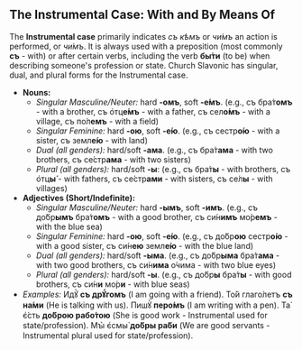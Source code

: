 ## The Instrumental Case: With and By Means Of

The **Instrumental case** primarily indicates *съ кѣмъ* or *чи́мъ* an action is performed, or *чи́мъ*. It is always used with a preposition (most commonly **съ** - with) or after certain verbs, including the verb **бы́ти** (to be) when describing someone's profession or state. Church Slavonic has singular, dual, and plural forms for the Instrumental case.

* **Nouns:**
    * *Singular Masculine/Neuter:* hard **-омъ**, soft **-е́мъ**. (e.g., съ бра́т**омъ** - with a brother, съ о҆тц**е́мъ** - with a father, съ сел**о́мъ** - with a village, съ по́л**емъ** - with a field)
    * *Singular Feminine:* hard **-ою**, soft **-е́ю**. (e.g., съ сестр**о́ю** - with a sister, съ земл**е́ю** - with land)
    * *Dual (all genders):* hard/soft **-ама**. (e.g., съ бра́т**ама** - with two brothers, съ се́стр**ама** - with two sisters)
    * *Plural (all genders):* hard/soft **-ы**: (e.g., съ бра́т**ы** - with brothers, съ о҆тц**ы́** - with fathers, съ се́стр**ами** - with sisters, съ се́л**ы** - with villages)
* **Adjectives (Short/Indefinite):**
    * *Singular Masculine/Neuter:* hard **-ымъ**, soft **-имъ**. (e.g., съ до́бр**ымъ** бра́т**омъ** - with a good brother, съ си́н**имъ** мо́р**емъ** - with the blue sea)
    * *Singular Feminine:* hard **-ою**, soft **-е́ю**. (e.g., съ до́бр**ою** сестр**о́ю** - with a good sister, съ си́н**ею** земл**е́ю** - with the blue land)
    * *Dual (all genders):* hard/soft **-ыма**. (e.g., съ до́бр**ыма** бра́т**ама** - with two good brothers, съ си́н**има** о́чима - with two blue eyes)
    * *Plural (all genders):* hard/soft **-ы**. (e.g., съ до́бр**ы** бра́т**ы** - with good brothers, съ си́н**и** мо́р**и** - with blue seas)
* *Examples:* Идꙋ̀ **съ дрꙋ́гомъ** (I am going with a friend). То́й глаго́летъ **съ на́ми** (He is talking with us). Пишꙋ̀ **перо́мъ** (I am writing with a pen). Та̀ є҆́сть **до́брою рабо́тою** (She is good work - Instrumental used for state/profession). Мꙑ̀ є҆смы̀ **до́бры ра́би** (We are good servants - Instrumental plural used for state/profession).